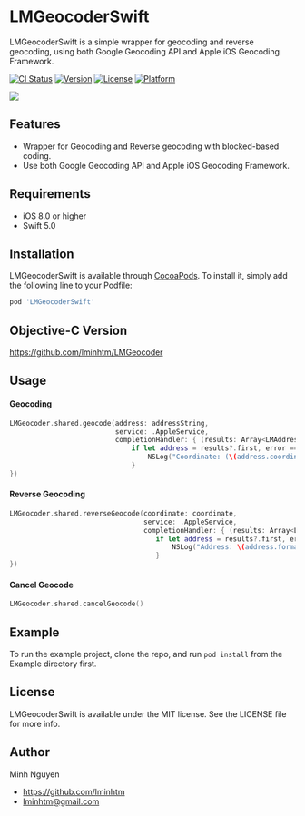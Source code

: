 # LMGeocoderSwift
LMGeocoderSwift is a simple wrapper for geocoding and reverse geocoding, using both Google Geocoding API and Apple iOS Geocoding Framework.

[![CI Status](https://img.shields.io/travis/LMinh/LMGeocoderSwift.svg?style=flat)](https://travis-ci.org/LMinh/LMGeocoderSwift)
[![Version](https://img.shields.io/cocoapods/v/LMGeocoderSwift.svg?style=flat)](https://cocoapods.org/pods/LMGeocoderSwift)
[![License](https://img.shields.io/cocoapods/l/LMGeocoderSwift.svg?style=flat)](https://cocoapods.org/pods/LMGeocoderSwift)
[![Platform](https://img.shields.io/cocoapods/p/LMGeocoderSwift.svg?style=flat)](https://cocoapods.org/pods/LMGeocoderSwift)

![](https://raw.github.com/lminhtm/LMGeocoder/master/Screenshots/screenshot.png)

## Features
* Wrapper for Geocoding and Reverse geocoding with blocked-based coding.
* Use both Google Geocoding API and Apple iOS Geocoding Framework.

## Requirements
* iOS 8.0 or higher
* Swift 5.0

## Installation
LMGeocoderSwift is available through [CocoaPods](https://cocoapods.org). To install
it, simply add the following line to your Podfile:

```ruby
pod 'LMGeocoderSwift'
```

## Objective-C Version
https://github.com/lminhtm/LMGeocoder

## Usage
#### Geocoding
```Swift
LMGeocoder.shared.geocode(address: addressString,
                          service: .AppleService,
                          completionHandler: { (results: Array<LMAddress>?, error: Error?) in
                              if let address = results?.first, error == nil {
                                  NSLog("Coordinate: (\(address.coordinate?.latitude ?? 0), \(address.coordinate?.longitude ?? 0))")
                              }
})
```

#### Reverse Geocoding
```Swift
LMGeocoder.shared.reverseGeocode(coordinate: coordinate,
                                 service: .AppleService,
                                 completionHandler: { (results: Array<LMAddress>?, error: Error?) in
                                    if let address = results?.first, error == nil {
                                        NSLog("Address: \(address.formattedAddress ?? "-")")
                                    }
})
```

#### Cancel Geocode
```Swift
LMGeocoder.shared.cancelGeocode()
```

## Example
To run the example project, clone the repo, and run `pod install` from the Example directory first.

## License
LMGeocoderSwift is available under the MIT license. See the LICENSE file for more info.

## Author
Minh Nguyen
* https://github.com/lminhtm
* lminhtm@gmail.com
